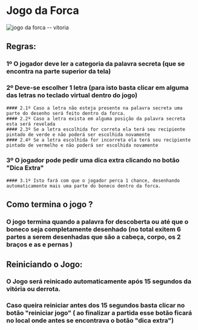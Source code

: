 # Jogo da Forca


![jogo da forca -- vitoria](https://user-images.githubusercontent.com/71572565/180592729-2980f3d5-b07e-49fd-b515-a0fc6042d68b.gif)

## Regras:

  ### 1º O jogador deve ler a categoria da palavra secreta (que se encontra na parte superior da tela)
  ### 2º Deve-se escolher 1 letra (para isto basta clicar em alguma das letras no teclado virtual dentro do jogo)
    #### 2.1º Caso a letra não esteja presente na palavra secreta uma parte do desenho será feito dentro da forca.
    #### 2.2º Caso a letra exista em alguma posição da palavra secreta esta será revelada
    #### 2.3º Se a letra escolhida for correta ela terá seu recipiente pintado de verde e não poderá ser escolhida novamente
    #### 2.4º Se a letra escolhida for incorreta ela terá seu recipiente pintado de vermelho e não poderá ser escolhida novamente
  ### 3º O jogador pode pedir uma dica extra clicando no botão "Dica Extra"
    #### 3.1º Isto fará com que o jogador perca 1 chance, desenhando automaticamente mais uma parte do boneco dentro da forca.

## Como termina o jogo ?

  ### O jogo termina quando a palavra for descoberta ou até que o boneco seja completamente desenhado (no total exitem 6 partes a serem desenhadas que são a cabeça, corpo, os 2 braços e as e pernas )

## Reiniciando o Jogo:

  ### O Jogo será reinicado automaticamente após 15 segundos da vitória ou derrota.
  ### Caso queira reiniciar antes dos 15 segundos basta clicar no botão "reiniciar jogo" ( ao finalizar a partida esse botão ficará no local onde antes se encontrava o  botão "dica extra")


